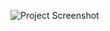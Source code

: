 ![Project Screenshot](https://github.com/user-attachments/assets/c0fd9894-3a36-4ee5-9792-d3fe460643b4)

